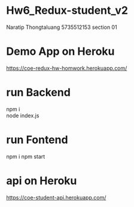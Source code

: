 # Hw6_Redux-student_v2
Naratip Thongtaluang 5735512153 section 01 </br>
# Demo App on Heroku </br>
https://coe-redux-hw-homwork.herokuapp.com/
# run Backend
npm i </br>
node index.js
# run Fontend
npm i
npm start
# api on Heroku
https://coe-student-api.herokuapp.com/
